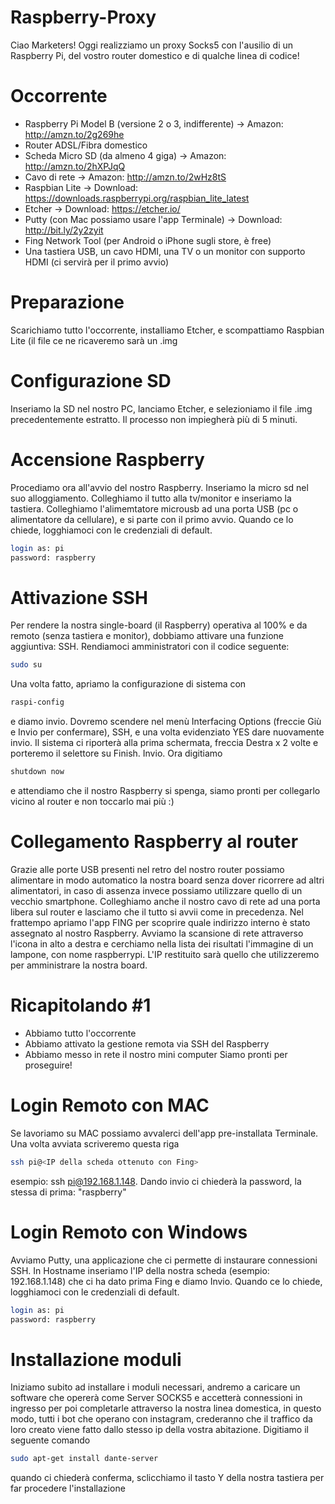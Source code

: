 # Raspberry-Proxy
Ciao Marketers! Oggi realizziamo un proxy Socks5 con l'ausilio di un Raspberry Pi, del vostro router domestico e di qualche linea di codice!

# Occorrente
- Raspberry Pi Model B (versione 2 o 3, indifferente) -> Amazon: http://amzn.to/2g269he
- Router ADSL/Fibra domestico
- Scheda Micro SD (da almeno 4 giga) -> Amazon: http://amzn.to/2hXPJqQ
- Cavo di rete -> Amazon: http://amzn.to/2wHz8tS
- Raspbian Lite -> Download: https://downloads.raspberrypi.org/raspbian_lite_latest
- Etcher -> Download: https://etcher.io/
- Putty (con Mac possiamo usare l'app Terminale) -> Download: http://bit.ly/2y2zyit
- Fing Network Tool (per Android o iPhone sugli store, è free)
- Una tastiera USB, un cavo HDMI, una TV o un monitor con supporto HDMI (ci servirà per il primo avvio)

# Preparazione
Scarichiamo tutto l'occorrente, installiamo Etcher, e scompattiamo Raspbian Lite (il file ce ne ricaveremo sarà un .img

# Configurazione SD
Inseriamo la SD nel nostro PC, lanciamo Etcher, e selezioniamo il file .img precedentemente estratto. 
Il processo non impiegherà più di 5 minuti.

# Accensione Raspberry
Procediamo ora all'avvio del nostro Raspberry. Inseriamo la micro sd nel suo alloggiamento. Colleghiamo il tutto alla tv/monitor e inseriamo la tastiera. Colleghiamo l'alimemtatore microusb ad una porta USB (pc o alimentatore da cellulare), e si parte con il primo avvio. Quando ce lo chiede, logghiamoci con le credenziali di default. 
```sh
login as: pi
password: raspberry
```

# Attivazione SSH
Per rendere la nostra single-board (il Raspberry) operativa al 100% e da remoto (senza tastiera e monitor), dobbiamo attivare una funzione aggiuntiva: SSH.
Rendiamoci amministratori con il codice seguente:
```sh
sudo su
```
Una volta fatto, apriamo la configurazione di sistema con
```sh
raspi-config
```
e diamo invio.
Dovremo scendere nel menù Interfacing Options (freccie Giù e Invio per confermare), SSH, e una volta evidenziato YES dare nuovamente invio. Il sistema ci riporterà alla prima schermata, freccia Destra x 2 volte e porteremo il selettore su Finish. Invio.
Ora digitiamo
```sh
shutdown now
```
e attendiamo che il nostro Raspberry si spenga, siamo pronti per collegarlo vicino al router e non toccarlo mai più :)

# Collegamento Raspberry al router
Grazie alle porte USB presenti nel retro del nostro router possiamo alimentare in modo automatico la nostra board senza dover ricorrere ad altri alimentatori, in caso di assenza invece possiamo utilizzare quello di un vecchio smartphone. Colleghiamo anche il nostro cavo di rete ad una porta libera sul router e lasciamo che il tutto si avvii come in precedenza.
Nel frattempo apriamo l'app FING per scoprire quale indirizzo interno è stato assegnato al nostro Raspberry. Avviamo la scansione di rete attraverso l'icona in alto a destra e cerchiamo nella lista dei risultati l'immagine di un lampone, con nome raspberrypi. L'IP restituito sarà quello che utilizzeremo per amministrare la nostra board.

# Ricapitolando #1
- Abbiamo tutto l'occorrente
- Abbiamo attivato la gestione remota via SSH del Raspberry 
- Abbiamo messo in rete il nostro mini computer
Siamo pronti per proseguire!

# Login Remoto con MAC
Se lavoriamo su MAC possiamo avvalerci dell'app pre-installata Terminale.
Una volta avviata scriveremo questa riga 
```sh
ssh pi@<IP della scheda ottenuto con Fing>
```
esempio: ssh pi@192.168.1.148. Dando invio ci chiederà la password, la stessa di prima: "raspberry"

# Login Remoto con Windows
Avviamo Putty, una applicazione che ci permette di instaurare connessioni SSH.
In Hostname inseriamo l'IP della nostra scheda (esempio: 192.168.1.148) che ci ha dato prima Fing e diamo Invio. Quando ce lo chiede, logghiamoci con le credenziali di default. 
```sh
login as: pi
password: raspberry
```
# Installazione moduli
Iniziamo subito ad installare i moduli necessari, andremo a caricare un software che opererà come Server SOCKS5 e accetterà connessioni in ingresso per poi completarle attraverso la nostra linea domestica, in questo modo, tutti i bot che operano con instagram, crederanno che il traffico da loro creato viene fatto dallo stesso ip della vostra abitazione.
Digitiamo il seguente comando
```sh
sudo apt-get install dante-server
```
quando ci chiederà conferma, sclicchiamo il tasto Y della nostra tastiera per far procedere l'installazione
